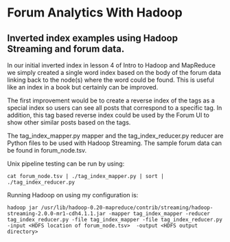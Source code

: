 Forum Analytics With Hadoop
========================

## Inverted index examples using Hadoop Streaming and forum data.

In our initial inverted index in lesson 4 of Intro to Hadoop and MapReduce we simply created a single word index based on the body of the forum data linking back to the node(s) where the word could be found.  This is useful like an index in a book but certainly can be improved.

The first improvement would be to create a reverse index of the tags as a special index so users can see all posts that correspond to a specific tag.  In addition, this tag based reverse index could be used by the Forum UI to show other similar posts based on the tags.

The tag_index_mapper.py mapper and the tag_index_reducer.py reducer are Python files to be used with Hadoop Streaming.  The sample forum data can be found in forum_node.tsv.

Unix pipeline testing can be run by using:

    cat forum_node.tsv | ./tag_index_mapper.py | sort | ./tag_index_reducer.py 

Running Hadoop on using my configuration is:

    hadoop jar /usr/lib/hadoop-0.20-mapreduce/contrib/streaming/hadoop-streaming-2.0.0-mr1-cdh4.1.1.jar -mapper tag_index_mapper -reducer tag_index_reducer.py -file tag_index_mapper -file tag_index_reducer.py -input <HDFS location of forum_node.tsv>  -output <HDFS output directory>
    
